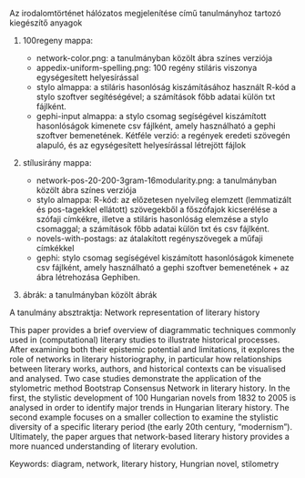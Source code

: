 Az irodalomtörténet hálózatos megjelenítése című tanulmányhoz tartozó kiegészítő anyagok

1. 100regeny mappa:
   - network-color.png: a tanulmányban közölt ábra színes verziója
   - appedix-uniform-spelling.png: 100 regény stiláris viszonya egységesített helyesírással
   - stylo almappa: a stiláris hasonlóság kiszámításához használt R-kód a stylo szoftver segítéségével; a számítások főbb adatai külön txt fájlként.
   - gephi-input almappa: a stylo csomag segíségével kiszámított hasonlóságok kimenete csv fájlként, amely használható a gephi szoftver bemenetének. Kétféle verzió: a regények eredeti szövegén alapuló, és az egységesített helyesírással létrejött fájlok

2. stílusirány mappa:
   - network-pos-20-200-3gram-16modularity.png: a tanulmányban közölt ábra színes verziója
   - stylo almappa: R-kód: az előzetesen nyelvileg elemzett (lemmatizált és pos-tagekkel ellátott) szövegekből a főszófajok kicserélése a szófaji címkékre, illetve a stiláris hasonlóság elemzése a stylo csomaggal; a számítások főbb adatai külön txt és csv fájlként.
   - novels-with-postags: az átalakított regényszövegek a műfaji címkékkel
   - gephi:  stylo csomag segíségével kiszámított hasonlóságok kimenete csv fájlként, amely használható a gephi szoftver bemenetének + az ábra létrehozása Gephiben.
  
3. ábrák: a tanulmányban közölt ábrák


A tanulmány absztraktja:
Network representation of literary history

This paper provides a brief overview of diagrammatic techniques commonly used in (computational) literary studies to illustrate historical processes. After examining both their epistemic potential and limitations, it explores the role of networks in literary historiography, in particular how relationships between literary works, authors, and historical contexts can be visualised and analysed. Two case studies demonstrate the application of the stylometric method Bootstrap Consensus Network in literary history. In the first, the stylistic development of 100 Hungarian novels from 1832 to 2005 is analysed in order to identify major trends in Hungarian literary history. The second example focuses on a smaller collection to examine the stylistic diversity of a specific literary period (the early 20th century, “modernism”). Ultimately, the paper argues that network-based literary history provides a more nuanced understanding of literary evolution.

Keywords: diagram, network, literary history, Hungrian novel, stilometry

